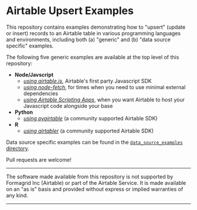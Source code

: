 # Airtable Upsert Examples

This repository contains examples demonstrating how to "upsert" (update or insert) records to an Airtable table in various programming languages and environments, including both (a) "generic" and (b) "data source specific" examples.

The following five generic examples are available at the top level of this repository:
- **Node/Javscript**
  - [*using airtable.js*](javascript/using_airtable.js/), Airtable's first party Javascript SDK
  - [*using node-fetch*](javascript/using_node-fetch/), for times when you need to use minimal external dependencies
  - [*using Airtable Scripting Apps*](javascript/using_airtable-scripting/), when you want Airtable to host your Javascript code alongside your base
- **Python**
  - [*using pyairtable*](python/using_pyairtable/) (a community supported Airtable SDK)
- **R**
  - [*using airtabler*](r/using_airtabler/) (a community supported Airtable SDK)

Data source specific examples can be found in the [`data_source_examples` directory](data_source_examples/).

Pull requests are welcome! 

---

The software made available from this repository is not supported by Formagrid Inc (Airtable) or part of the Airtable Service. It is made available on an "as is" basis and provided without express or implied warranties of any kind.

---

